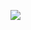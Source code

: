 
![](https://64.media.tumblr.com/3fe4f758aec0991883463e026b19a3e9/e2ed17d5dd103e9f-16/s400x600/3a40665fa7d250c940e3556f8f2a30c0af2ac715.gifv)
